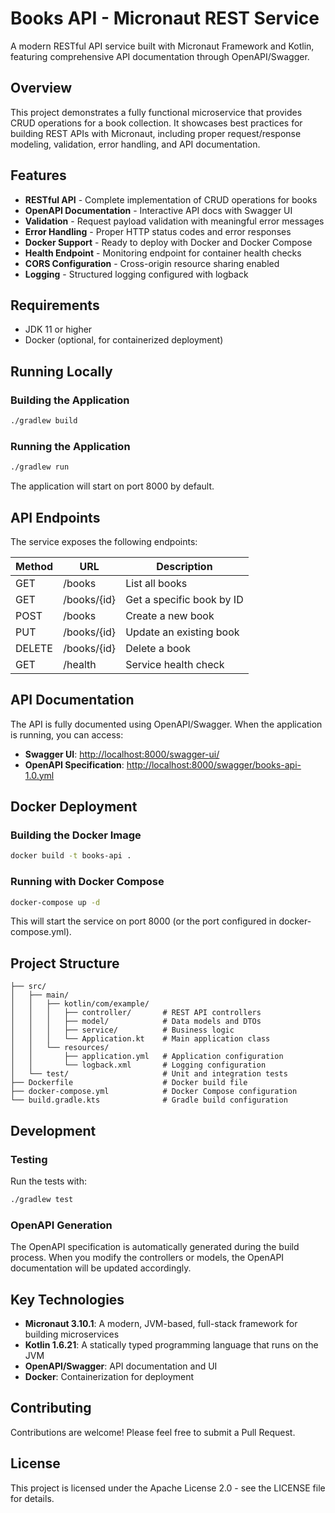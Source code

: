 # Books API - Micronaut REST Service

A modern RESTful API service built with Micronaut Framework and Kotlin, featuring comprehensive API documentation through OpenAPI/Swagger.

## Overview

This project demonstrates a fully functional microservice that provides CRUD operations for a book collection. It showcases best practices for building REST APIs with Micronaut, including proper request/response modeling, validation, error handling, and API documentation.

## Features

- **RESTful API** - Complete implementation of CRUD operations for books
- **OpenAPI Documentation** - Interactive API docs with Swagger UI
- **Validation** - Request payload validation with meaningful error messages
- **Error Handling** - Proper HTTP status codes and error responses
- **Docker Support** - Ready to deploy with Docker and Docker Compose
- **Health Endpoint** - Monitoring endpoint for container health checks
- **CORS Configuration** - Cross-origin resource sharing enabled
- **Logging** - Structured logging configured with logback

## Requirements

- JDK 11 or higher
- Docker (optional, for containerized deployment)

## Running Locally

### Building the Application

```bash
./gradlew build
```

### Running the Application

```bash
./gradlew run
```

The application will start on port 8000 by default.

## API Endpoints

The service exposes the following endpoints:

| Method | URL                 | Description                          |
|--------|---------------------|--------------------------------------|
| GET    | /books              | List all books                       |
| GET    | /books/{id}         | Get a specific book by ID            |
| POST   | /books              | Create a new book                    |
| PUT    | /books/{id}         | Update an existing book              |
| DELETE | /books/{id}         | Delete a book                        |
| GET    | /health             | Service health check                 |

## API Documentation

The API is fully documented using OpenAPI/Swagger. When the application is running, you can access:

- **Swagger UI**: [http://localhost:8000/swagger-ui/](http://localhost:8000/swagger-ui/)
- **OpenAPI Specification**: [http://localhost:8000/swagger/books-api-1.0.yml](http://localhost:8000/swagger/books-api-1.0.yml)

## Docker Deployment

### Building the Docker Image

```bash
docker build -t books-api .
```

### Running with Docker Compose

```bash
docker-compose up -d
```

This will start the service on port 8000 (or the port configured in docker-compose.yml).

## Project Structure

```
├── src/
│   ├── main/
│   │   ├── kotlin/com/example/
│   │   │   ├── controller/       # REST API controllers
│   │   │   ├── model/            # Data models and DTOs
│   │   │   ├── service/          # Business logic
│   │   │   └── Application.kt    # Main application class
│   │   └── resources/
│   │       ├── application.yml   # Application configuration
│   │       └── logback.xml       # Logging configuration
│   └── test/                     # Unit and integration tests
├── Dockerfile                    # Docker build file
├── docker-compose.yml            # Docker Compose configuration
└── build.gradle.kts              # Gradle build configuration
```

## Development

### Testing

Run the tests with:

```bash
./gradlew test
```

### OpenAPI Generation

The OpenAPI specification is automatically generated during the build process. When you modify the controllers or models, the OpenAPI documentation will be updated accordingly.

## Key Technologies

- **Micronaut 3.10.1**: A modern, JVM-based, full-stack framework for building microservices
- **Kotlin 1.6.21**: A statically typed programming language that runs on the JVM
- **OpenAPI/Swagger**: API documentation and UI
- **Docker**: Containerization for deployment

## Contributing

Contributions are welcome! Please feel free to submit a Pull Request.

## License

This project is licensed under the Apache License 2.0 - see the LICENSE file for details.